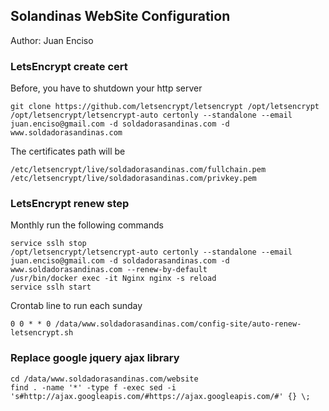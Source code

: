 ## Solandinas WebSite Configuration

Author: Juan Enciso



### LetsEncrypt create cert

Before, you have to shutdown your http server

```
git clone https://github.com/letsencrypt/letsencrypt /opt/letsencrypt
/opt/letsencrypt/letsencrypt-auto certonly --standalone --email juan.enciso@gmail.com -d soldadorasandinas.com -d www.soldadorasandinas.com 
``` 

The certificates path will be

```
/etc/letsencrypt/live/soldadorasandinas.com/fullchain.pem
/etc/letsencrypt/live/soldadorasandinas.com/privkey.pem
```

### LetsEncrypt renew step

Monthly run the following commands

```
service sslh stop
/opt/letsencrypt/letsencrypt-auto certonly --standalone --email juan.enciso@gmail.com -d soldadorasandinas.com -d www.soldadorasandinas.com --renew-by-default
/usr/bin/docker exec -it Nginx nginx -s reload
service sslh start

```

Crontab line to run each sunday 

```
0 0 * * 0 /data/www.soldadorasandinas.com/config-site/auto-renew-letsencrypt.sh
```


### Replace google jquery ajax library

```
cd /data/www.soldadorasandinas.com/website
find . -name '*' -type f -exec sed -i 's#http://ajax.googleapis.com/#https://ajax.googleapis.com/#' {} \;
```
